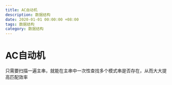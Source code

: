 ```yaml
---
title: AC自动机
description: 数据结构
date: 2020-01-01 00:00:00 +08:00
tags: 数据结构
category: 数据结构
---
```


# AC自动机
只需要扫描一遍主串，就能在主串中一次性查找多个模式串是否存在，从而大大提高匹配效率